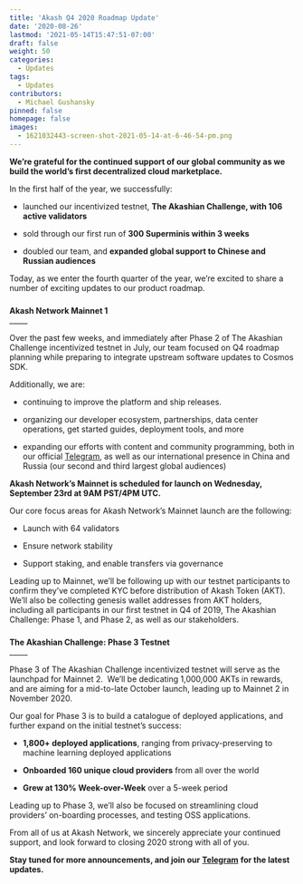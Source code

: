 ```yaml
---
title: 'Akash Q4 2020 Roadmap Update'
date: '2020-08-26'
lastmod: '2021-05-14T15:47:51-07:00'
draft: false
weight: 50
categories:
  - Updates
tags:
  - Updates
contributors:
  - Michael Gushansky
pinned: false
homepage: false
images:
  - 1621032443-screen-shot-2021-05-14-at-6-46-54-pm.png
---
```

**We’re grateful for the continued support of our global community as we build the world’s first decentralized cloud marketplace.**

In the first half of the year, we successfully:

*   launched our incentivized testnet, **The Akashian Challenge, with 106 active validators**
    
*   sold through our first run of **300 Superminis within 3 weeks**
    
*   doubled our team, and **expanded global support to Chinese and Russian audiences**
    

Today, as we enter the fourth quarter of the year, we’re excited to share a number of exciting updates to our product roadmap.

###   
**Akash Network Mainnet 1**  
\_\_\_\_\_

  
Over the past few weeks, and immediately after Phase 2 of The Akashian Challenge incentivized testnet in July, our team focused on Q4 roadmap planning while preparing to integrate upstream software updates to Cosmos SDK.

Additionally, we are:

*   continuing to improve the platform and ship releases.
    
*   organizing our developer ecosystem, partnerships, data center operations, get started guides, deployment tools, and more
    
*   expanding our efforts with content and community programming, both in our official [Telegram](https://t.me/AkashNW), as well as our international presence in China and Russia (our second and third largest global audiences)
    

**Akash Network’s Mainnet is scheduled for launch on Wednesday, September 23rd at 9AM PST/4PM UTC.**

Our core focus areas for Akash Network’s Mainnet launch are the following:

*   Launch with 64 validators
    
*   Ensure network stability
    
*   Support staking, and enable transfers via governance 
    

Leading up to Mainnet, we’ll be following up with our testnet participants to confirm they’ve completed KYC before distribution of Akash Token (AKT).  We’ll also be collecting genesis wallet addresses from AKT holders, including all participants in our first testnet in Q4 of 2019, The Akashian Challenge: Phase 1, and Phase 2, as well as our stakeholders.

###   
**The Akashian Challenge: Phase 3 Testnet**  
\_\_\_\_\_

  
Phase 3 of The Akashian Challenge incentivized testnet will serve as the launchpad for Mainnet 2.  We’ll be dedicating 1,000,000 AKTs in rewards, and are aiming for a mid-to-late October launch, leading up to Mainnet 2 in November 2020.

Our goal for Phase 3 is to build a catalogue of deployed applications, and further expand on the initial testnet’s success:

*   **1,800+ deployed applications**, ranging from privacy-preserving to machine learning deployed applications
    
*   **Onboarded 160 unique cloud providers** from all over the world
    
*   **Grew at 130% Week-over-Week** over a 5-week period
    

Leading up to Phase 3, we’ll also be focused on streamlining cloud providers’ on-boarding processes, and testing OSS applications.

From all of us at Akash Network, we sincerely appreciate your continued support, and look forward to closing 2020 strong with all of you.

**Stay tuned for more announcements, and join our** [**Telegram**](https://t.me/AkashNW) **for the latest updates.**